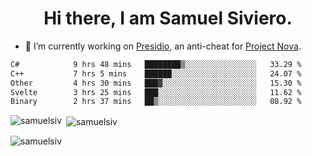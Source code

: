 <h1 align="center">Hi there, I am Samuel Siviero.</h1>

- 🔭 I’m currently working on [Presidio](https://presidio.ac), an anti-cheat for [Project Nova](https://discord.gg/novafn).

<!--START_SECTION:waka-->

```txt
C#            9 hrs 48 mins   ████████▒░░░░░░░░░░░░░░░░   33.29 %
C++           7 hrs 5 mins    ██████░░░░░░░░░░░░░░░░░░░   24.07 %
Other         4 hrs 30 mins   ███▓░░░░░░░░░░░░░░░░░░░░░   15.30 %
Svelte        3 hrs 25 mins   ███░░░░░░░░░░░░░░░░░░░░░░   11.62 %
Binary        2 hrs 37 mins   ██▒░░░░░░░░░░░░░░░░░░░░░░   08.92 %
```

<!--END_SECTION:waka-->

<p><img align="left" src="https://github-readme-stats.vercel.app/api/top-langs?username=samuelsiv&show_icons=true&locale=en&layout=compact&theme=radical" alt="samuelsiv" /></p>

<p>&nbsp;<img align="center" src="https://github-readme-stats.vercel.app/api?username=samuelsiv&show_icons=true&locale=en&theme=radical" alt="samuelsiv" /></p>
<p align="left"> <img src="https://komarev.com/ghpvc/?username=samuelsiv&label=Profile%20views&color=0e75b6&style=flat" alt="samuelsiv" /> </p>
